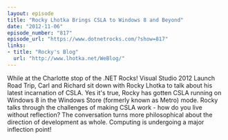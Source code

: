 ```yaml
---
layout: episode
title: "Rocky Lhotka Brings CSLA to Windows 8 and Beyond"
date: "2012-11-06"
episode_number: "817"
episode_url: "https://www.dotnetrocks.com/?show=817"
links:
- title: "Rocky's Blog"
  url: "http://www.lhotka.net/WeBlog/"
---
```


While at the Charlotte stop of the .NET Rocks! Visual Studio 2012 Launch Road Trip, Carl and Richard sit down with Rocky Lhotka to talk about his latest incarnation of CSLA. Yes it's true, Rocky has gotten CSLA running on Windows 8 in the Windows Store (formerly known as Metro) mode. Rocky talks through the challenges of making CSLA work - how do you live without reflection? The conversation turns more philosophical about the direction of development as whole. Computing is undergoing a major inflection point!
